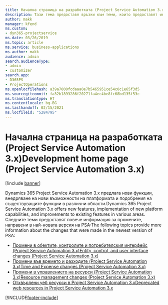 ```yaml
---
title: Начална страница на разработката (Project Service Automation 3.x)
description: Тази тема предоставя връзки към теми, които предоставят информация за разработката на Dynamics 365 Project Service Automation (PSA) версия 3.x.
author: makk
manager: kfend
ms.custom:
- dyn365-projectservice
ms.date: 03/26/2019
ms.topic: article
ms.service: business-applications
ms.author: makk
audience: admin
search.audienceType:
- admin
- customizer
search.app:
- D365PS
- ProjectOperations
ms.openlocfilehash: a39a7000fcdaaa0e7b5465951ce54c0c1e65f3d5
ms.sourcegitcommit: fa32b1893286f20271fa4ec4be8fc68bd135f53c
ms.translationtype: HT
ms.contentlocale: bg-BG
ms.lasthandoff: 02/15/2021
ms.locfileid: "5284795"
---
```

# <a name="development-home-page-project-service-automation-3x"></a><span data-ttu-id="44ecf-103">Начална страница на разработката (Project Service Automation 3.x)</span><span class="sxs-lookup"><span data-stu-id="44ecf-103">Development home page (Project Service Automation 3.x)</span></span>

[!include [banner](../../includes/psa-now-project-operations.md)]

<span data-ttu-id="44ecf-104">Dynamics 365 Project Service Automation 3.x предлага нови функции, внедряване на нови възможности на платформата и подобрения на съществуващите функции в различни области.</span><span class="sxs-lookup"><span data-stu-id="44ecf-104">Dynamics 365 Project Service Automation 3.x offers new features, implementation of new platform capabilities, and improvements to existing features in various areas.</span></span> <span data-ttu-id="44ecf-105">Следните теми предоставят повече информация за промените, направени в най-новата версия на PSA:</span><span class="sxs-lookup"><span data-stu-id="44ecf-105">The following topics provide more information about the changes that were made in the newest version of PSA:</span></span>

- [<span data-ttu-id="44ecf-106">Промени в обектите, контролите и потребителския интерфейс (Project Service Automation 3.x)</span><span class="sxs-lookup"><span data-stu-id="44ecf-106">Entity, control, and user interface changes (Project Service Automation 3.x)</span></span>](../developer-guides/entity-changes-v3.x.md)
- [<span data-ttu-id="44ecf-107">Промени във времето и разходите (Project Service Automation 3.x)</span><span class="sxs-lookup"><span data-stu-id="44ecf-107">Time and Expense changes (Project Service Automation 3.x)</span></span>](../developer-guides/time-expense-changes-v3.x.md)
- [<span data-ttu-id="44ecf-108">Промени в управлението на ресурси (Project Service Automation 3.x)</span><span class="sxs-lookup"><span data-stu-id="44ecf-108">Resource management changes (Project Service Automation 3.x)</span></span>](../developer-guides/resource-management-changes-v3.x.md)
- [<span data-ttu-id="44ecf-109">Отхвърлени уеб ресурси в Project Service Automation 3.x</span><span class="sxs-lookup"><span data-stu-id="44ecf-109">Deprecated web resources in Project Service Automation 3.x</span></span>](../developer-guides/web-resources-deprecated-v3.x.md)


[!INCLUDE[footer-include](../../includes/footer-banner.md)]